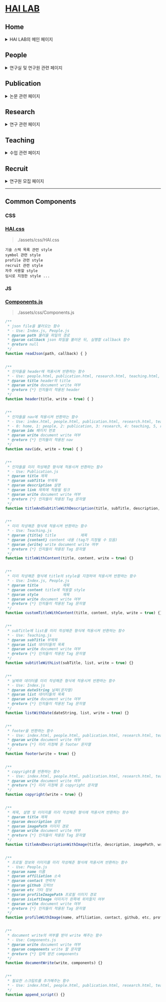 # [HAI LAB](https://hailab.com)

## Home
<details>
<summary> HAI LAB의 메인 페이지 </summary>

### html: 
- [index.html](./index.html)  
### css:
- [HAI.css](./assets/css/HAI.css)   

### js: 
- [Component.js](./HAICode/Components.js)
- [Index.js](./HAICode/Index.js)

### json: 
- [news.json](./Data/news.json)

```plain
data(jsonObject)  
    ⎿ year(jsonObject)
        ⎿ month (list)
            ⎿ content (String)
```

</details>
 
## People
<details>
<summary> 연구실 및 연구원 관련 페이지  </summary>

### html:
- [people.html](./people.html)
### css:
- [HAI.css](./assets/css/HAI.css)

### js:
- [Component.js](./HAICode/Components.js)
- [People.js](./HAICode/People.js)

### json:
- [people.json](./Data/people.json)

```plain
data(json object)  
    ⎿ haiIntroduction(String)
    ⎿ groupShot(String)
    ⎿ Professor (list)
        ⎿ Profile (jsonObject)
    ⎿ Researchers (list)
        ⎿ ReasercherProfile (jsonObject)
        


ReasercherProfile (jsonObject)
    ⎿ name (String)
    ⎿ degree (String)
    ⎿ major (String)
    ⎿ keywords (String)
    ⎿ imagePath (String) - base: . (labhai.github.io/)
    ⎿ email (String)
    ⎿ github (String)
    ⎿ link (jsonObject)
        ⎿ key(String) - personal, github, notion, tistory, velog
           ⎿ value(String) - link 
```


</details>


## Publication
<details>
<summary> 논문 관련 페이지  </summary>

### don't fix [publication.json](./Data/publication.json) (**git action** is activated)

### html: 
- [publication.html](./publication.html)
### css:
- [HAI.css](./assets/css/HAI.css)

### js:
- [Component.js](./HAICode/Components.js)
- [Publication.js](./HAICode/Publication.js)

### json:
- [publication.json](./Data/publication.json)
- 
```plain
data(list)
    ⎿ content (jsonObject)
        ⎿ 0 - title
        ⎿ 1 - authors
        ⎿ 2 - journal
        ⎿ 3 - GoogleScholar link
        ⎿ 4 - year of publication
```

</details>



## Research
<details>
<summary> 연구 관련 페이지 </summary>

### html:
- [research.html](./research.html)
### css:
- [HAI.css](./assets/css/HAI.css)

### js:
- [Component.js](./HAICode/Components.js)  

[//]: # (- [Research.js]&#40;./HAICode/Research.js&#41;)

### json: 
- [research.json](./Data/research.json)

[//]: # (- [people.json]&#40;./Data/people.json&#41;)


</details>




## Teaching
<details>
<summary> 수업 관련 페이지 </summary>

### html:
- [teaching.html](./teaching.html)
### css:
- [HAI.css](./assets/css/HAI.css)

### js:
- [Component.js](./HAICode/Components.js)
- [Teaching.js](./HAICode/Teaching.js)

### json:
- [teaching.json](./Data/teaching.json)

```plain
data(jsonObject)  
    ⎿ year(jsonObject)
        ⎿ semesterNumber (list)
            ⎿ content (String)
```
```plain
Semester number
1: 1st Semester
2: 2nd Semester
3: Summer Semester
4: Winter Semester
```

</details>



## Recruit

<details>
<summary> 연구원 모집 페이지 </summary>

### html:
- [recruit.html](./recruit.html)
### css:
- [HAI.css](./assets/css/HAI.css)

### js:
- [Component.js](./HAICode/Components.js)
- [Recruit.js](./HAICode/Recruit.js)

</details>




---
## Common Components

### CSS
### [HAI.css](./assets/css/HAI.css)
> ./assets/css/HAI.css
```
기술 스택 목록 관련 style
symbol 관련 style
profile 관련 style
recruit 관련 style
자주 사용할 style
임시로 지정한 style ...
```


### JS

### [Components.js](./HAICode/Components.js)  
> ./assets/css/Components.js  
```js
/**
 * json file을 불러오는 함수
 * - Use: Index.js, People.js
 * @param path 불러올 파일의 경로
 * @param callback json 파일을 불러온 뒤, 실행할 callback 함수
 * @return null
 */
function readJson(path, callback) { }


/**
 * 인자들을 header에 적용시켜 반환하는 함수
 * - Use: people.html, publication.html, research.html, teaching.html, recruit.html
 * @param title header의 title
 * @param write document write 여부
 * @return {*} 인자들이 적용된 header
 */
function header(title, write = true) { }


/**
 * 인자들을 nav에 적용시켜 반환하는 함수
 * - Use: index.html, people.html, publication.html, research.html, teaching.html, recruit.html
 * - 0: home, 1: people, 2: publication, 3: research, 4: teaching, 5, recruit
 * @param idx 페이지 번호
 * @param write document write 여부
 * @return {*} 인자들이 적용된 nav
 */
function nav(idx, write = true) { }


/**
 * 인자들을 미리 작성해준 형식에 적용시켜 반환하는 함수
 * - Use: Publication.js
 * @param title 제목
 * @param subTitle 부제목
 * @param description 설명
 * @param link 제목에 적용될 링크
 * @param write document write 여부
 * @return {*} 인자들이 적용된 Tag 문자열
 */
function titleAndSubtitleWithDescription(title, subTitle, description, link, write = true) {}


/**
 * 미리 작성해준 형식에 적용시켜 반환하는 함수
 * - Use: Teaching.js
 * @param {title} title           제목
 * @param {content} content 내용 (tag가 지정될 수 있음)
 * @param {write} write document write 여부
 * @return {*} 인자들이 적용된 Tag 문자열
 */
function titleWithContent(title, content, write = true) {}


/**
 * 미리 작성해준 형식에 title의 style을 지정하여 적용시켜 반환하는 함수
 * - Use: Index.js, People.js
 * @param title           제목
 * @param content title에 적용할 style
 * @param style           제목
 * @param write document write 여부
 * @return {*} 인자들이 적용된 Tag 문자열
 */
function customTitleWithContent(title, content, style, write = true) {}


/**
 * subTitle에 list를 미리 작성해준 형식에 적용시켜 반환하는 함수
 * - Use: Teaching.js
 * @param subTitle 부제목
 * @param list 데이터들의 목록
 * @param write document write 여부
 * @return {*} 인자들이 적용된 Tag 문자열
 */
function subtitleWithList(subTitle, list, write = true) {}


/**
 * 날짜와 데이터를 미리 작성해준 형식에 적용시켜 반환하는 함수
 * - Use: Index.js
 * @param dateString 날짜(문자열)
 * @param list 데이터들의 목록
 * @param write document write 여부
 * @return {*} 인자들이 적용된 Tag 문자열
 */
function listWithDate(dateString, list, write = true) {}


/**
 * footer을 반환하는 함수
 * - Use: index.html, people.html, publication.html, research.html, teaching.html
 * @param write document write 여부
 * @return {*} 미리 지정해 둔 footer 문자열
 */
function footer(write = true) {}


/**
 * copyright를 반환하는 함수
 * - Use: index.html, people.html, publication.html, research.html, teaching.html, recruit.html
 * @param write document write 여부
 * @return {*} 미리 지정해 둔 copyright 문자열
 */
function copyright(write = true) {}


/**
 * 제목, 설명 및 이미지를 미리 작성해준 형식에 적용시켜 반환하는 함수
 * @param title 제목
 * @param description 설명
 * @param imagePath 이미지 경로
 * @param write document write 여부
 * @return {*} 인자들이 적용된 Tag 문자열
 */
function titleAndDescriptionWithImage(title, description, imagePath, write = true) {}


/**
 * 프로필 정보와 이미지를 미리 작성해준 형식에 적용시켜 반환하는 함수
 * - Use: People.js
 * @param name 이름
 * @param affiliation 소속
 * @param contact 연락처
 * @param github 깃허브
 * @param etc 기타 정보
 * @param profileImagePath 프로필 이미지 경로
 * @param isLeftImage 이미지가 왼쪽에 위치할지 여부
 * @param write document write 여부
 * @return {*} 인자들이 적용된 Tag 문자열
 */
function profileWithImage(name, affiliation, contact, github, etc, profileImagePath, isLeftImage = true, write = true) {}


/**
 * document write의 여부를 받아 write 해주는 함수
 * - Use: Components.js
 * @param write document write 여부
 * @param components write 할 문자열
 * @return {*} 입력 받은 components
 */
function documentWrite(write, components) {}


/**
 * 필요한 스크립트를 추가해주는 함수
 * - Use: index.html, people.html, publication.html, research.html, teaching.html, recruit.html
 */
function append_script() {}
 
```



